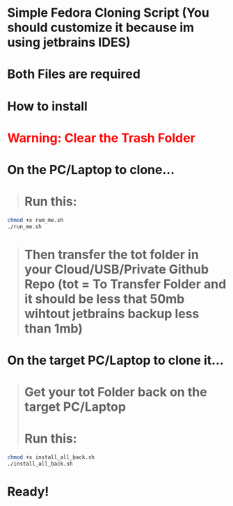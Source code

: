 # Simple Fedora Cloning Script (You should customize it because im using jetbrains IDES)

# Both Files are required

# How to install
<h1><span style="color: red;">Warning: Clear the Trash Folder</span></h1>

# On the PC/Laptop to clone...
> # Run this:
```sh
chmod +x rum_me.sh
./run_me.sh
```

> # Then transfer the tot folder in your Cloud/USB/Private Github Repo (tot = To Transfer Folder and it should be less that 50mb wihtout jetbrains backup less than 1mb)

# On the target PC/Laptop to clone it...
> # Get your tot Folder back on the target PC/Laptop
> # Run this:
```sh
chmod +x install_all_back.sh
./install_all_back.sh
``` 
# Ready!
